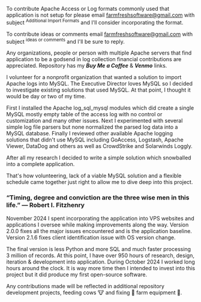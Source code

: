 To contribute Apache Access or Log formats commonly used that application is not setup for please email farmfreshsoftware@gmail.com with subject <sup>Additional Import Formats</sup> and I'll consider incorporating the format.

To contribute ideas or comments email farmfreshsoftware@gmail.com with subject <sup>ideas or comments</sup> and I'll be sure to reply.

Any organizations, people or person with multiple Apache servers that find application to be a godsend in log collection financial contributions are appreciated. Repository has my ***Buy Me a Coffee*** & ***Venmo*** links.

I volunteer for a nonprofit organization that wanted a solution to import Apache logs into MySQL. The Executive Director loves MySQL so I decided to investigate existing solutions that used MySQL. At that point, I thought it would be day or two of my time. 

First I installed the Apache log_sql_mysql modules which did create a single MySQL mostly empty table of the access log with no control or customization and many other issues. Next I experimented with several simple log file parsers but none normalized the parsed log data into a MySQL database. Finally I reviewed other available Apache logging solutions that didn't use MySQL including GoAccess, Logstash, Apache Viewer, DataDog and others as well as CrowdStrike and Solarwinds Loggly.

After all my research I decided to write a simple solution which snowballed into a complete application.

That's how volunteering, lack of a viable MySQL solution and a flexible schedule came together just right to allow me to dive deep into this project.

### “Timing, degree and conviction are the three wise men in this life.” — Robert I. Fitzhenry

November 2024 I spent incorporating the application into VPS websites and applications I oversee while making improvements along the way. Version 2.0.0 fixes all the major issues encountered and is the application baseline. Version 2.1.6 fixes client identification issue with OS version change.

The final version is less Python and more SQL and much faster processing 3 million of records. At this point, I have over 950 hours of research, design, iteration & development into application. During October 2024 I worked long hours around the clock. It is way more time then I intended to invest into this project but it did produce my first open-source software.

Any contributions made will be reflected in additional repository development projects, feeding cows :cow: and fixing :wrench: farm equipment :tractor:.